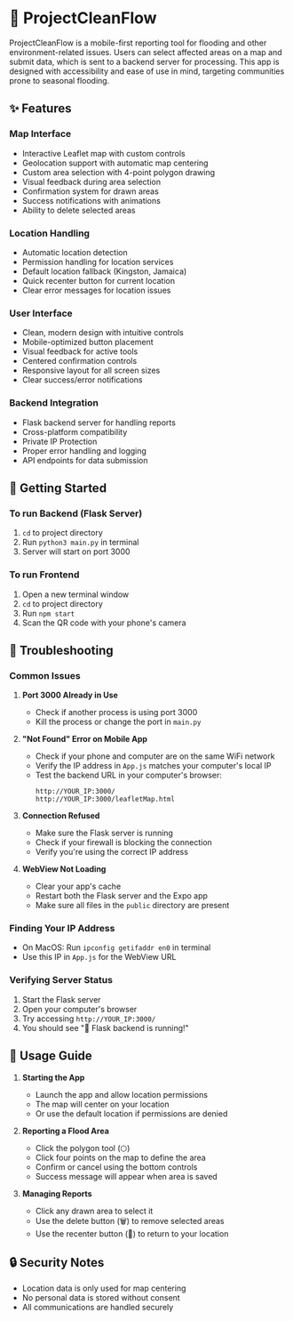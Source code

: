 # 🌊 ProjectCleanFlow

ProjectCleanFlow is a mobile-first reporting tool for flooding and other environment-related issues. Users can select affected areas on a map and submit data, which is sent to a backend server for processing. This app is designed with accessibility and ease of use in mind, targeting communities prone to seasonal flooding.

## ✨ Features

### Map Interface
- Interactive Leaflet map with custom controls
- Geolocation support with automatic map centering
- Custom area selection with 4-point polygon drawing
- Visual feedback during area selection
- Confirmation system for drawn areas
- Success notifications with animations
- Ability to delete selected areas

### Location Handling
- Automatic location detection
- Permission handling for location services
- Default location fallback (Kingston, Jamaica)
- Quick recenter button for current location
- Clear error messages for location issues

### User Interface
- Clean, modern design with intuitive controls
- Mobile-optimized button placement
- Visual feedback for active tools
- Centered confirmation controls
- Responsive layout for all screen sizes
- Clear success/error notifications

### Backend Integration
- Flask backend server for handling reports
- Cross-platform compatibility
- Private IP Protection
- Proper error handling and logging
- API endpoints for data submission

## 🚀 Getting Started

### To run Backend (Flask Server)
1. `cd` to project directory
2. Run `python3 main.py` in terminal
3. Server will start on port 3000

### To run Frontend
1. Open a new terminal window
2. `cd` to project directory
3. Run `npm start`
4. Scan the QR code with your phone's camera

## 🔧 Troubleshooting

### Common Issues

1. **Port 3000 Already in Use**
   - Check if another process is using port 3000
   - Kill the process or change the port in `main.py`

2. **"Not Found" Error on Mobile App**
   - Check if your phone and computer are on the same WiFi network
   - Verify the IP address in `App.js` matches your computer's local IP
   - Test the backend URL in your computer's browser:
     ```
     http://YOUR_IP:3000/
     http://YOUR_IP:3000/leafletMap.html
     ```

3. **Connection Refused**
   - Make sure the Flask server is running
   - Check if your firewall is blocking the connection
   - Verify you're using the correct IP address

4. **WebView Not Loading**
   - Clear your app's cache
   - Restart both the Flask server and the Expo app
   - Make sure all files in the `public` directory are present

### Finding Your IP Address
- On MacOS: Run `ipconfig getifaddr en0` in terminal
- Use this IP in `App.js` for the WebView URL

### Verifying Server Status
1. Start the Flask server
2. Open your computer's browser
3. Try accessing `http://YOUR_IP:3000/`
4. You should see "🚀 Flask backend is running!"

## 📱 Usage Guide

1. **Starting the App**
   - Launch the app and allow location permissions
   - The map will center on your location
   - Or use the default location if permissions are denied

2. **Reporting a Flood Area**
   - Click the polygon tool (⬡)
   - Click four points on the map to define the area
   - Confirm or cancel using the bottom controls
   - Success message will appear when area is saved

3. **Managing Reports**
   - Click any drawn area to select it
   - Use the delete button (🗑️) to remove selected areas
   - Use the recenter button (📍) to return to your location

## 🔒 Security Notes
- Location data is only used for map centering
- No personal data is stored without consent
- All communications are handled securely
